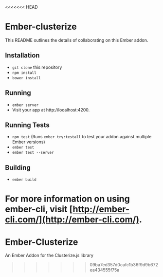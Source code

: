 <<<<<<< HEAD
# Ember-clusterize

This README outlines the details of collaborating on this Ember addon.

## Installation

* `git clone` this repository
* `npm install`
* `bower install`

## Running

* `ember server`
* Visit your app at http://localhost:4200.

## Running Tests

* `npm test` (Runs `ember try:testall` to test your addon against multiple Ember versions)
* `ember test`
* `ember test --server`

## Building

* `ember build`

For more information on using ember-cli, visit [http://ember-cli.com/](http://ember-cli.com/).
=======
# Ember-Clusterize
An Ember Addon for the Clusterize.js library
>>>>>>> 09ba7ed357d0cafc1b36f9d9b672ea434555f75a
